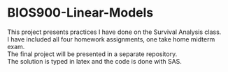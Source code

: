# BIOS900-Linear-Models
This project presents practices I have done on the Survival Analysis class.<br />
I have included all four homework assignments, one take home midterm exam. <br />
The final project will be presented in a separate repository.<br />
The solution is typed in latex and the code is done with SAS.<br />
